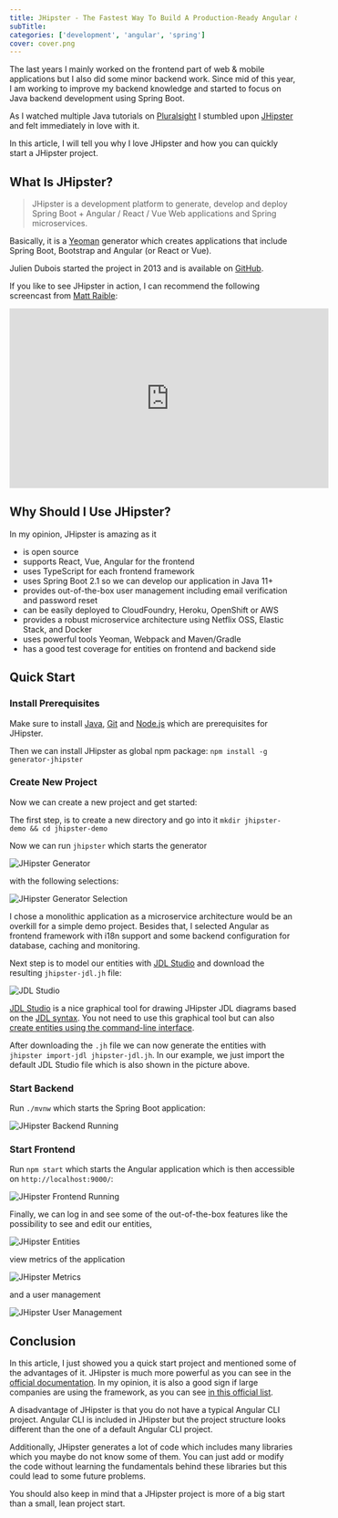 ```yaml
---
title: JHipster - The Fastest Way To Build A Production-Ready Angular & Spring Boot Application
subTitle: 
categories: ['development', 'angular', 'spring'] 
cover: cover.png
---
```


The last years I mainly worked on the frontend part of web & mobile applications but I also did some minor backend work. Since mid of this year, I am working to improve my backend knowledge and started to focus on Java backend development using Spring Boot.

As I watched multiple Java tutorials on [Pluralsight](https://www.pluralsight.com/) I stumbled upon [JHipster](https://www.jhipster.tech/) and felt immediately in love with it.

In this article, I will tell you why I love JHipster and how you can quickly start a JHipster project.

## What Is JHipster?

> JHipster is a development platform to generate, develop and deploy Spring Boot + Angular / React / Vue Web applications and Spring microservices. 

Basically, it is a [Yeoman](http://yeoman.io/) generator which creates applications that include Spring Boot, Bootstrap and Angular (or React or Vue).

Julien Dubois started the project in 2013 and is available on [GitHub](https://github.com/jhipster/generator-jhipster).

If you like to see JHipster in action, I can recommend the following screencast from [Matt Raible](https://twitter.com/mraible):

<iframe width="560" height="315" src="https://www.youtube-nocookie.com/embed/uQqlO3IGpTU" frameborder="0" allow="accelerometer; autoplay; encrypted-media; gyroscope; picture-in-picture" allowfullscreen></iframe>

## Why Should I Use JHipster?

In my opinion, JHipster is amazing as it
* is open source
* supports React, Vue, Angular for the frontend
* uses TypeScript for each frontend framework
* uses Spring Boot 2.1 so we can develop our application in Java 11+
* provides out-of-the-box user management including email verification and password reset
* can be easily deployed to CloudFoundry, Heroku, OpenShift or AWS
* provides a robust microservice architecture using Netflix OSS, Elastic Stack, and Docker
* uses powerful tools Yeoman, Webpack and Maven/Gradle
* has a good test coverage for entities on frontend and backend side

## Quick Start

### Install Prerequisites

Make sure to install [Java](http://www.oracle.com/technetwork/java/javase/downloads/index.html), [Git](https://git-scm.com/) and [Node.js](https://nodejs.org/) which are prerequisites for JHipster.

Then we can install JHipster as global npm package: `npm install -g generator-jhipster`

### Create New Project

Now we can create a new project and get started:

The first step, is to create a new directory and go into it 
    `mkdir jhipster-demo && cd jhipster-demo`

Now we can run `jhipster` which starts the generator 

![JHipster Generator](./jhipster-generator.png)

with the following selections:

![JHipster Generator Selection](./jhipster-generator-selection.png)

I chose a monolithic application as a microservice architecture would be an overkill for a simple demo project. Besides that, I selected Angular as frontend framework with i18n support and some backend configuration for database, caching and monitoring.  

Next step is to model our entities with [JDL Studio](https://start.jhipster.tech/jdl-studio/) and download the resulting `jhipster-jdl.jh` file:

![JDL Studio](./jdl-studio.png)

[JDL Studio](https://start.jhipster.tech/jdl-studio/) is a nice graphical tool for drawing JHipster JDL diagrams based on the [JDL syntax](https://www.jhipster.tech/jdl/). You not need to use this graphical tool but can also [create entities using the command-line interface](https://www.jhipster.tech/creating-an-entity/).

After downloading the `.jh` file we can now generate the entities with `jhipster import-jdl jhipster-jdl.jh`. In our example, we just import the default JDL Studio file which is also shown in the picture above.

### Start Backend

Run `./mvnw` which starts the Spring Boot application:

![JHipster Backend Running](./jhipster-backend-running.png)

### Start Frontend

Run `npm start` which starts the Angular application which is then accessible on `http://localhost:9000/`:

![JHipster Frontend Running](./jhipster-frontend-running.png)

Finally, we can log in and see some of the out-of-the-box features like the possibility to see and edit our entities,

![JHipster Entities](./jhipster-entity.png)

view metrics of the application

![JHipster Metrics](./jhipster-metric.png)

and a user management

![JHipster User Management](./jhipster-user-management.png)

## Conclusion

In this article, I just showed you a quick start project and mentioned some of the advantages of it. JHipster is much more powerful as you can see in the [official documentation](https://www.jhipster.tech/). In my opinion, it is also a good sign if large companies are using the framework, as you can see [in this official list](https://www.jhipster.tech/companies-using-jhipster/).

A disadvantage of JHipster is that you do not have a typical Angular CLI project. Angular CLI is included in JHipster but the project structure looks different than the one of a default Angular CLI project. 

Additionally, JHipster generates a lot of code which includes many libraries which you maybe do not know some of them. You can just add or modify the code without learning the fundamentals behind these libraries but this could lead to some future problems.

You should also keep in mind that a JHipster project is more of a big start than a small, lean project start. 
